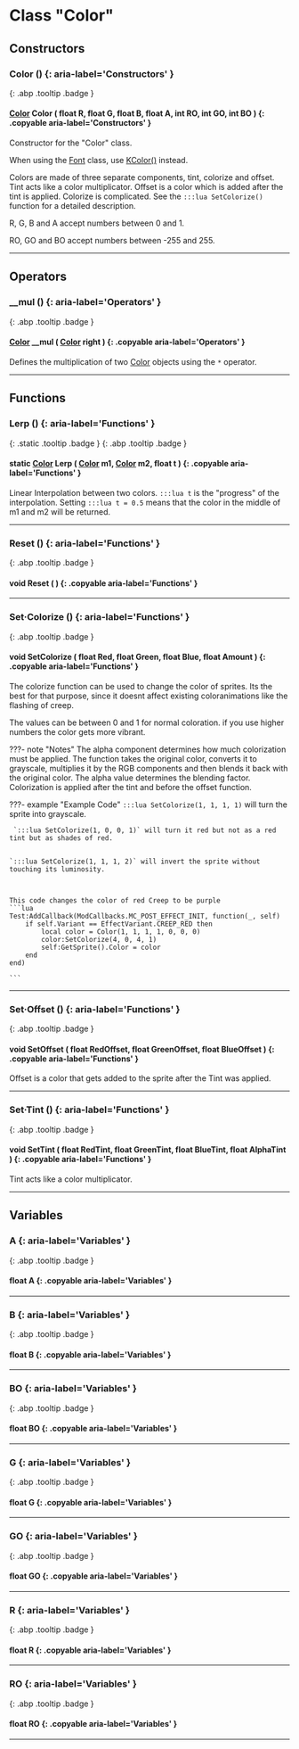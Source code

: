 # Class "Color"
## Constructors
### Color () {: aria-label='Constructors' }
[ ](#){: .abp .tooltip .badge }
#### [Color](../Color) Color ( float R, float G, float B, float A, int RO, int GO, int BO ) {: .copyable aria-label='Constructors' }

Constructor for the "Color" class.

When using the [Font](../Font) class, use [KColor()](../KColor) instead. 

Colors are made of three separate components, tint, colorize and offset. Tint acts like a color multiplicator. Offset is a color which is added after the tint is applied. Colorize is complicated. See the `:::lua SetColorize()` function for a detailed description.

R, G, B and A accept numbers between 0 and 1.

RO, GO and BO accept numbers between -255 and 255.
___ 
## Operators
### __mul () {: aria-label='Operators' }
[ ](#){: .abp .tooltip .badge }
#### [Color](../Color) __mul ( [Color](../Color) right ) {: .copyable aria-label='Operators' }

Defines the multiplication of two [Color](../Color) objects using the `*` operator.
___ 
## Functions
### Lerp () {: aria-label='Functions' }
[ ](#){: .static .tooltip .badge } [ ](#){: .abp .tooltip .badge }
#### static [Color](../Color) Lerp ( [Color](../Color) m1, [Color](../Color) m2, float t ) {: .copyable aria-label='Functions' }

Linear Interpolation between two colors. `:::lua t` is the "progress" of the interpolation. Setting `:::lua t = 0.5` means that the color in the middle of m1 and m2 will be returned.
___ 
### Reset () {: aria-label='Functions' }
[ ](#){: .abp .tooltip .badge }
#### void Reset ( ) {: .copyable aria-label='Functions' }

___ 
### Set·Colorize () {: aria-label='Functions' }
[ ](#){: .abp .tooltip .badge }
#### void SetColorize ( float Red, float Green, float Blue, float Amount ) {: .copyable aria-label='Functions' }

The colorize function can be used to change the color of sprites. Its the best for that purpose, since it doesnt affect existing coloranimations like the flashing of creep.

The values can be between 0 and 1 for normal coloration. if you use higher numbers the color gets more vibrant.

???- note "Notes"
    The alpha component determines how much colorization must be applied. The function takes the original color, converts it to grayscale, multiplies it by the RGB components and then blends it back with the original color. The alpha value determines the blending factor.
    Colorization is applied after the tint and before the offset function.

???- example "Example Code"
    `:::lua SetColorize(1, 1, 1, 1)` will turn the sprite into grayscale.
    
     `:::lua SetColorize(1, 0, 0, 1)` will turn it red but not as a red tint but as shades of red.
    
    
    `:::lua SetColorize(1, 1, 1, 2)` will invert the sprite without touching its luminosity.
    
    
    
    This code changes the color of red Creep to be purple
    ```lua 
    Test:AddCallback(ModCallbacks.MC_POST_EFFECT_INIT, function(_, self)
        if self.Variant == EffectVariant.CREEP_RED then
            local color = Color(1, 1, 1, 1, 0, 0, 0)
            color:SetColorize(4, 0, 4, 1)
            self:GetSprite().Color = color
        end
    end)
    
    ```

___ 
### Set·Offset () {: aria-label='Functions' }
[ ](#){: .abp .tooltip .badge }
#### void SetOffset ( float RedOffset, float GreenOffset, float BlueOffset ) {: .copyable aria-label='Functions' }

Offset is a color that gets added to the sprite after the Tint was applied.
___ 
### Set·Tint () {: aria-label='Functions' }
[ ](#){: .abp .tooltip .badge }
#### void SetTint ( float RedTint, float GreenTint, float BlueTint, float AlphaTint ) {: .copyable aria-label='Functions' }

Tint acts like a color multiplicator.
___ 
## Variables
### A {: aria-label='Variables' }
[ ](#){: .abp .tooltip .badge }
#### float A  {: .copyable aria-label='Variables' }

___ 
### B {: aria-label='Variables' }
[ ](#){: .abp .tooltip .badge }
#### float B  {: .copyable aria-label='Variables' }

___ 
### BO {: aria-label='Variables' }
[ ](#){: .abp .tooltip .badge }
#### float BO  {: .copyable aria-label='Variables' }

___ 
### G {: aria-label='Variables' }
[ ](#){: .abp .tooltip .badge }
#### float G  {: .copyable aria-label='Variables' }

___ 
### GO {: aria-label='Variables' }
[ ](#){: .abp .tooltip .badge }
#### float GO  {: .copyable aria-label='Variables' }

___ 
### R {: aria-label='Variables' }
[ ](#){: .abp .tooltip .badge }
#### float R  {: .copyable aria-label='Variables' }

___ 
### RO {: aria-label='Variables' }
[ ](#){: .abp .tooltip .badge }
#### float RO  {: .copyable aria-label='Variables' }

___ 
